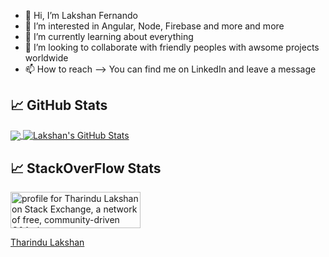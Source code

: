 - 👋 Hi, I’m Lakshan Fernando
- 👀 I’m interested in Angular, Node, Firebase and more and more
- 🌱 I’m currently learning about everything
- 💞️ I’m looking to collaborate with friendly peoples with awsome projects worldwide
- 📫 How to reach --> You can find me on LinkedIn and leave a message 

## &#x1f4c8; GitHub Stats

<a href="https://github.com/LakshanFernando">
  <img align="center" src="https://github-readme-stats.vercel.app/api/top-langs/?username=LakshanFernando&hide=java,html,tex&title_color=ffffff&text_color=c9cacc&icon_color=2bbc8a&bg_color=1d1f21&langs_count=3" />
</a>
<a href="https://github.com/MartinHeinz/LakshanFernando">
  <img align="center" src="https://github-readme-stats.vercel.app/api?username=LakshanFernando&show_icons=true&line_height=27&count_private=true&title_color=ffffff&text_color=c9cacc&icon_color=2bbc8a&bg_color=1d1f21" alt="Lakshan's GitHub Stats" />
</a>
  

<!-- links to social media icons -->

<!-- icons with padding -->

[1.1]: http://i.imgur.com/tXSoThF.png (twitter icon with padding)
[2.1]: http://i.imgur.com/0o48UoR.png (github icon with padding)

<!-- icons without padding -->

[1.2]: http://i.imgur.com/wWzX9uB.png (twitter icon without padding)
[2.2]: http://i.imgur.com/9I6NRUm.png (github icon without padding)
[3.2]: https://raw.githubusercontent.com/MartinHeinz/MartinHeinz/master/linkedin-3-16.png (LinkedIn icon without padding)


<!-- links to your social media accounts -->

[1]: https://twitter.com/mttlfernando
[2]: https://github.com/lakshanfernando
[3]: https://www.linkedin.com/in/tharindu-lakshan/


<!---
LakshanFernando/LakshanFernando is a ✨ special ✨ repository because its `README.md` (this file) appears on your GitHub profile.
You can click the Preview link to take a look at your changes.
--->

## &#x1f4c8; StackOverFlow Stats

<a href="https://stackexchange.com/users/15568471/tharindu-lakshan"><img src="https://stackexchange.com/users/flair/15568471.png" width="208" height="58" alt="profile for Tharindu Lakshan on Stack Exchange, a network of free, community-driven Q&amp;A sites" title="profile for Tharindu Lakshan on Stack Exchange, a network of free, community-driven Q&amp;A sites" /></a>


<div class="badge-base LI-profile-badge" data-locale="en_US" data-size="medium" data-theme="light" data-type="VERTICAL" data-vanity="tharindu-lakshan" data-version="v1"><a class="badge-base__link LI-simple-link" href="https://lk.linkedin.com/in/tharindu-lakshan?trk=profile-badge">Tharindu Lakshan</a></div>
              

